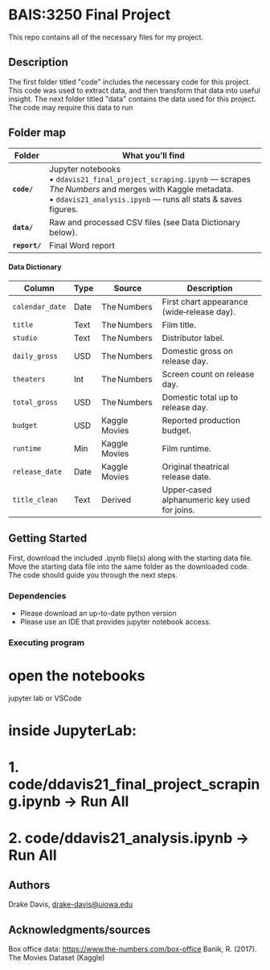# BAIS:3250 Final Project

This repo contains all of the necessary files for my project. 

## Description
The first folder titled "code" includes the necessary code for this project. This code was used to extract data, and then transform that data into useful insight. 
The next folder titled "data" contains the data used for this project. The code may require this data to run


## Folder map

| Folder | What you’ll find |
|--------|------------------|
| **`code/`**         | Jupyter notebooks<br>• `ddavis21_final_project_scraping.ipynb` — scrapes *The Numbers* and merges with Kaggle metadata.<br>• `ddavis21_analysis.ipynb` — runs all stats & saves figures. |
| **`data/`**         | Raw and processed CSV files (see Data Dictionary below). |
| **`report/`**       | Final Word report |

#### Data Dictionary

| Column          | Type | Source        | Description                                  |
| --------------- | ---- | ------------- | -------------------------------------------- |
| `calendar_date` | Date | The Numbers   | First chart appearance (wide‑release day).   |
| `title`         | Text | The Numbers   | Film title.                                  |
| `studio`        | Text | The Numbers   | Distributor label.                           |
| `daily_gross`   | USD  | The Numbers   | Domestic gross on release day.               |
| `theaters`      | Int  | The Numbers   | Screen count on release day.                 |
| `total_gross`   | USD  | The Numbers   | Domestic total up to release day.            |
| `budget`        | USD  | Kaggle Movies | Reported production budget.                  |
| `runtime`       | Min  | Kaggle Movies | Film runtime.                                |
| `release_date`  | Date | Kaggle Movies | Original theatrical release date.            |
| `title_clean`   | Text | Derived       | Upper‑cased alphanumeric key used for joins. |

## Getting Started
First, download the included .ipynb file(s) along with the starting data file. Move the starting data file into the same folder as the downloaded code. The code should guide you through the next steps. 

### Dependencies

* Please download an up-to-date python version
* Please use an IDE that provides jupyter notebook access.

### Executing program
# open the notebooks
jupyter lab or VSCode

# inside JupyterLab:
# 1. code/ddavis21_final_project_scraping.ipynb  →  Run All
# 2. code/ddavis21_analysis.ipynb          →  Run All





## Authors

Drake Davis, drake-davis@uiowa.edu

## Acknowledgments/sources

Box office data: https://www.the-numbers.com/box-office
Banik, R. (2017). The Movies Dataset (Kaggle)

